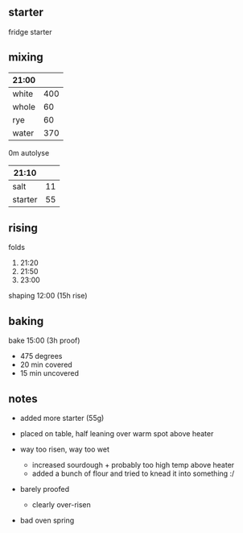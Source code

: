 ## starter
fridge starter

## mixing
| 21:00 |  |
| ----------- |:----|
| white       | 400 |
| whole       | 60  |
| rye         | 60  |
| water       | 370 |

0m autolyse

| 21:10 |  |
| ----------- |:----|
| salt        | 11  |
| starter     | 55  |

## rising
folds
1. 21:20
2. 21:50
3. 23:00

shaping 12:00 (15h rise)

## baking

bake 15:00 (3h proof)
- 475 degrees
- 20 min covered
- 15 min uncovered

## notes
- added more starter (55g)
- placed on table, half leaning over warm spot above heater

- way too risen, way too wet
    - increased sourdough + probably too high temp above heater
    - added a bunch of flour and tried to knead it into something :/

- barely proofed
    - clearly over-risen

- bad oven spring
